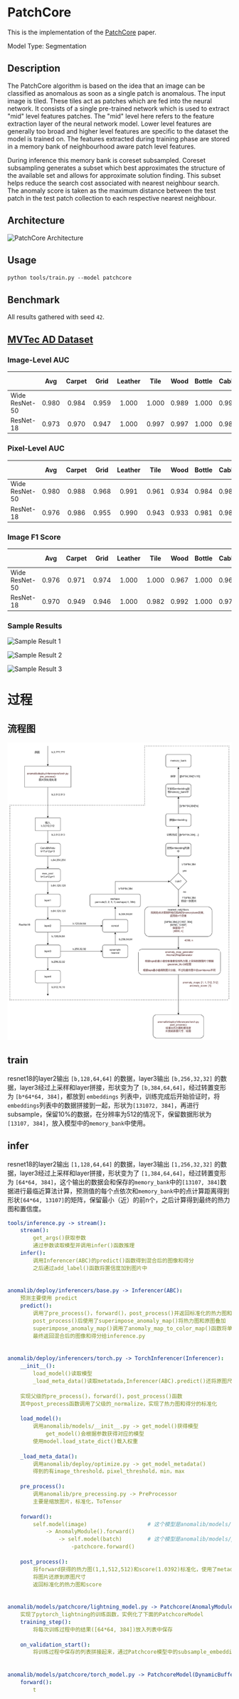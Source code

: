 # PatchCore

This is the implementation of the [PatchCore](https://arxiv.org/pdf/2106.08265.pdf) paper.

Model Type: Segmentation

## Description

The PatchCore algorithm is based on the idea that an image can be classified as anomalous as soon as a single patch is anomalous. The input image is tiled. These tiles act as patches which are fed into the neural network. It consists of a single pre-trained network which is used to extract "mid" level features patches. The "mid" level here refers to the feature extraction layer of the neural network model. Lower level features are generally too broad and higher level features are specific to the dataset the model is trained on. The features extracted during training phase are stored in a memory bank of neighbourhood aware patch level features.

During inference this memory bank is coreset subsampled. Coreset subsampling generates a subset which best approximates the structure of the available set and allows for approximate solution finding. This subset helps reduce the search cost associated with nearest neighbour search. The anomaly score is taken as the maximum distance between the test patch in the test patch collection to each respective nearest neighbour.

## Architecture

![PatchCore Architecture](../../../docs/source/images/patchcore/architecture.jpg "PatchCore Architecture")

## Usage

`python tools/train.py --model patchcore`

## Benchmark

All results gathered with seed `42`.

## [MVTec AD Dataset](https://www.mvtec.com/company/research/datasets/mvtec-ad)

### Image-Level AUC

|                |  Avg  | Carpet | Grid  | Leather | Tile  | Wood  | Bottle | Cable | Capsule | Hazelnut | Metal Nut | Pill  | Screw | Toothbrush | Transistor | Zipper |
| -------------- | :---: | :----: | :---: | :-----: | :---: | :---: | :----: | :---: | :-----: | :------: | :-------: | :---: | :---: | :--------: | :--------: | :----: |
| Wide ResNet-50 | 0.980 | 0.984  | 0.959 |  1.000  | 1.000 | 0.989 | 1.000  | 0.990 |  0.982  |  1.000   |   0.994   | 0.924 | 0.960 |   0.933    |   1.000    | 0.982  |
| ResNet-18      | 0.973 | 0.970  | 0.947 |  1.000  | 0.997 | 0.997 | 1.000  | 0.986 |  0.965  |  1.000   |   0.991   | 0.916 | 0.943 |   0.931    |   0.996    | 0.953  |

### Pixel-Level AUC

|                |  Avg  | Carpet | Grid  | Leather | Tile  | Wood  | Bottle | Cable | Capsule | Hazelnut | Metal Nut | Pill  | Screw | Toothbrush | Transistor | Zipper |
| -------------- | :---: | :----: | :---: | :-----: | :---: | :---: | :----: | :---: | :-----: | :------: | :-------: | :---: | :---: | :--------: | :--------: | :----: |
| Wide ResNet-50 | 0.980 | 0.988  | 0.968 |  0.991  | 0.961 | 0.934 | 0.984  | 0.988 |  0.988  |  0.987   |   0.989   | 0.980 | 0.989 |   0.988    |   0.981    | 0.983  |
| ResNet-18      | 0.976 | 0.986  | 0.955 |  0.990  | 0.943 | 0.933 | 0.981  | 0.984 |  0.986  |  0.986   |   0.986   | 0.974 | 0.991 |   0.988    |   0.974    | 0.983  |

### Image F1 Score

|                |  Avg  | Carpet | Grid  | Leather | Tile  | Wood  | Bottle | Cable | Capsule | Hazelnut | Metal Nut | Pill  | Screw | Toothbrush | Transistor | Zipper |
| -------------- | :---: | :----: | :---: | :-----: | :---: | :---: | :----: | :---: | :-----: | :------: | :-------: | :---: | :---: | :--------: | :--------: | :----: |
| Wide ResNet-50 | 0.976 | 0.971  | 0.974 |  1.000  | 1.000 | 0.967 | 1.000  | 0.968 |  0.982  |  1.000   |   0.984   | 0.940 | 0.943 |   0.938    |   1.000    | 0.979  |
| ResNet-18      | 0.970 | 0.949  | 0.946 |  1.000  | 0.982 | 0.992 | 1.000  | 0.978 |  0.969  |  1.000   |   0.989   | 0.940 | 0.932 |   0.935    |   0.974    | 0.967  |

### Sample Results

![Sample Result 1](../../../docs/source/images/patchcore/results/0.png "Sample Result 1")

![Sample Result 2](../../../docs/source/images/patchcore/results/1.png "Sample Result 2")

![Sample Result 3](../../../docs/source/images/patchcore/results/2.png "Sample Result 3")

# 过程

## 流程图

![patchcore](./patchcore.png)

## train

resnet18的layer2输出 `[b,128,64,64]` 的数据，layer3输出 `[b,256,32,32]` 的数据，layer3经过上采样和layer拼接，形状变为了 `[b,384,64,64]`，经过转置变形为 `[b*64*64, 384]`，都放到 `embeddings` 列表中，训练完成后开始验证时，将`embeddings`列表中的数据拼接到一起，形状为`[131072, 384]`，再进行subsample，保留10%的数据，在分辨率为512的情况下，保留数据形状为`[13107, 384]`，放入模型中的`memory_bank`中使用。



## infer

resnet18的layer2输出 `[1,128,64,64]` 的数据，layer3输出 `[1,256,32,32]` 的数据，layer3经过上采样和layer拼接，形状变为了 `[1,384,64,64]`，经过转置变形为 `[64*64, 384]`，这个输出的数据会和保存的`memory_bank`中的`[13107, 384]`数据进行最临近算法计算，预测值的每个点依次和`memory_bank`中的点计算距离得到形状`[64*64, 13107]`的矩阵，保留最小（近）的前n个，之后计算得到最终的热力图和置信度。

```yml
tools/inference.py -> stream():
	stream():
		get_args()获取参数
		通过参数读取模型并调用infer()函数推理
	infer():
		调用Inferencer(ABC)的predict()函数得到混合后的图像和得分
		之后通过add_label()函数将置信度加到图片中


anomalib/deploy/inferencers/base.py -> Inferencer(ABC):
	预测主要使用 predict
	predict():
        调用了pre_process()，forward()，post_process()并返回标准化的热力图和score（这三个函数在子类中实现了）
        post_process()后使用了superimpose_anomaly_map()将热力图和原图叠加
        superimpose_anomaly_map()调用了anomaly_map_to_color_map()函数将单通道热力图转换为rgb
        最终返回混合后的图像和得分给inference.py


anomalib/deploy/inferencers/torch.py -> TorchInferencer(Inferencer):
	__init__():
        load_model()读取模型
        _load_meta_data()读取metatada,Inferencer(ABC).predict()还将原图尺寸保存在里面

	实现父级的pre_process()，forward()，post_process()函数
	其中post_precess函数调用了父级的_normalize，实现了热力图和得分的标准化

	load_model():
		调用anomalib/models/__init__.py -> get_model()获得模型
			get_model()会根据参数获得对应的模型
		使用model.load_state_dict()载入权重

	_load_meta_data():
		调用anomalib/deploy/optimize.py -> get_model_metadata()
		得到的有image_threshold，pixel_threshold，min，max

	pre_process():
		调用anomalib/pre_precessing.py -> PreProcessor
		主要是缩放图片，标准化，ToTensor

	forward():
		self.model(image)					# 这个模型是anomalib/models/compoents/base/anomaly_module.py -> AnomalyModule()
			-> AnomalyModule().forward()
				-> self.model(batch)		# 这个模型是anomalib/models/patchcore/torch_model.py -> PatchcoreModel()
					-patchcore.forward()

	post_process():
		将forward获得的热力图(1,1,512,512)和score(1.0392)标准化，使用了metadata中的min和max
		将图片还原到原图尺寸
		返回标准化的热力图和score


anomalib/models/patchcore/lightning_model.py -> Patchcore(AnomalyModule) -> AnomalyModule(pl.LightningModule, ABC):
	实现了pytorch_lightning的训练函数，实例化了下面的PatchcoreModel
	training_step():
		将每次训练过程中的结果([64*64, 384])放入列表中保存

	on_validation_start():
		将训练过程中保存的列表拼接起来，通过Patchcore模型中的subsample_embedding()下采样保留10%数据，放入model.memory+bank中


anomalib/models/patchcore/torch_model.py -> PatchcoreModel(DynamicBufferModule, nn.Module): 主要模型
	forward():
		t
```

